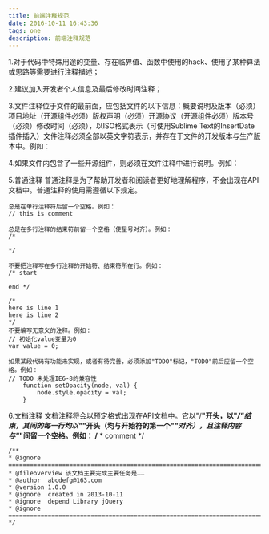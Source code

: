 ```yaml
---
title: 前端注释规范
date: 2016-10-11 16:43:36
tags: one
description: 前端注释规范
---
```

1.对于代码中特殊用途的变量、存在临界值、函数中使用的hack、使用了某种算法或思路等需要进行注释描述；

2.建议加入开发者个人信息及最后修改时间注释；

3.文件注释位于文件的最前面，应包括文件的以下信息：概要说明及版本（必须）项目地址（开源组件必须）版权声明（必须）开源协议（开源组件必须）版本号（必须）修改时间（必须），以ISO格式表示（可使用Sublime Text的InsertDate插件插入）文件注释必须全部以英文字符表示，并存在于文件的开发版本与生产版本中。例如：

4.如果文件内包含了一些开源组件，则必须在文件注释中进行说明。例如：

5.普通注释
  普通注释是为了帮助开发者和阅读者更好地理解程序，不会出现在API文档中。普通注释的使用需遵循以下规定。

    总是在单行注释符后留一个空格。例如：
    // this is comment

    总是在多行注释的结束符前留一个空格（使星号对齐）。例如：
    /*

    */

    不要把注释写在多行注释的开始符、结束符所在行。例如：
    /* start

    end */

    /*
    here is line 1
    here is line 2
    */
    不要编写无意义的注释。例如：
    // 初始化value变量为0
    var value = 0;

    如果某段代码有功能未实现，或者有待完善，必须添加"TODO"标记，"TODO"前后应留一个空格。例如：
    // TODO 未处理IE6-8的兼容性
        function setOpacity(node, val) {
            node.style.opacity = val;
        }

 6.文档注释
 文档注释将会以预定格式出现在API文档中。它以"/**"开头，以"*/"结束，其间的每一行均以"*"开头（均与开始符的第一个"*"对齐），且注释内容与"*"间留一个空格。例如：
    /**
     * comment
     */

    /**
    * @ignore  =====================================================================================
    * @fileoverview 该文档主要完成主要任务是……
    * @author  abcdefg@163.com
    * @version 1.0.0
    * @ignore  created in 2013-10-11
    * @ignore  depend Library jQuery
    * @ignore  =====================================================================================
    */